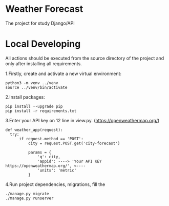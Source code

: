 # Weather Forecast

The project for study Django/API

# Local Developing

All actions should be executed from the source directory of the project and only after installing all requirements.


  1.Firstly, create and activate a new virtual environment:

    python3 -m venv ../venv
    source ../venv/bin/activate

  2.Install packages:

    pip install --upgrade pip
    pip install -r requirements.txt
    
  3.Enter your API key on 12 line in view.py. (https://openweathermap.org/)
  
    def weather_app(request):
      try:
          if request.method == 'POST':
              city = request.POST.get('city-forecast')

              params = {
                  'q': city,
                  'appid': ----> 'Your API KEY https://openweathermap.org/', <----
                  'units': 'metric'
              }

  4.Run project dependencies, migrations, fill the
  
    ./manage.py migrate
    ./manage.py runserver 
